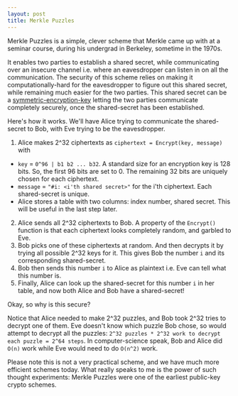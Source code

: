 ```yaml
---
layout: post
title: Merkle Puzzles
---
```


Merkle Puzzles is a simple, clever scheme that Merkle came up with at a seminar course, during his undergrad in Berkeley, sometime in the 1970s.

It enables two parties to establish a shared secret, while communicating over an insecure channel i.e. where an eavesdropper can listen in on all the communication. The security of this scheme relies on making it computationally-hard for the eavesdropper to figure out this shared secret, while remaining much easier for the two parties. This shared secret can be a [symmetric-encryption-key](https://en.wikipedia.org/wiki/Symmetric-key_algorithm) letting the two parties communicate completely securely, once the shared-secret has been established.

Here's how it works. We'll have Alice trying to communicate the shared-secret to Bob, with Eve trying to be the eavesdropper.
1. Alice makes 2^32 ciphertexts as `ciphertext = Encrypt(key, message)` with 
  * `key` = `0^96 | b1 b2 ... b32`. A standard size for an encryption key is 128 bits. So, the first 96 bits are set to 0. The remaining 32 bits are uniquely chosen for each ciphertext.
  * `message` = `"#i: <i'th shared secret>"` for the i'th ciphertext. Each shared-secret is unique. 
  * Alice stores a table with two columns: index number, shared secret. This will be useful in the last step later.
2. Alice sends all 2^32 ciphertexts to Bob. A property of the `Encrypt()` function is that each ciphertext looks completely random, and garbled to Eve.
3. Bob picks one of these ciphertexts at random. And then decrypts it by trying all possible 2^32 keys for it. This gives Bob the number `i` and its corresponding shared-secret.
4. Bob then sends this number `i` to Alice as plaintext i.e. Eve can tell what this number is.
5. Finally, Alice can look up the shared-secret for this number `i` in her table, and now both Alice and Bob have a shared-secret!

Okay, so why is this secure? 

Notice that Alice needed to make 2^32 puzzles, and Bob took 2^32 tries to decrypt one of them. Eve doesn't know which puzzle Bob chose, so would attempt to decrypt all the puzzles: `2^32 puzzles * 2^32 work to decrypt each puzzle = 2^64 steps`. In computer-science speak, Bob and Alice did `O(n)` work while Eve would need to do `O(n^2)` work.

Please note this is not a very practical scheme, and we have much more efficient schemes today. What really speaks to me is the power of such thought experiments: Merkle Puzzles were one of the earliest public-key crypto schemes.
